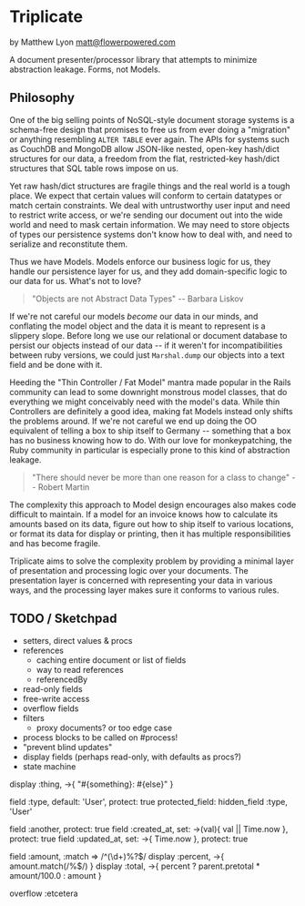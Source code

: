 # Triplicate

by Matthew Lyon <matt@flowerpowered.com>

A document presenter/processor library that attempts to minimize abstraction leakage. Forms, not Models.

## Philosophy

One of the big selling points of NoSQL-style document storage systems is a schema-free design that promises to free us from ever doing a "migration" or anything resembling `ALTER TABLE` ever again. The APIs for systems such as CouchDB and MongoDB allow JSON-like nested, open-key hash/dict structures for our data, a freedom from the flat, restricted-key hash/dict structures that SQL table rows impose on us.

Yet raw hash/dict structures are fragile things and the real world is a tough place. We expect that certain values will conform to certain datatypes or match certain constraints. We deal with untrustworthy user input and need to restrict write access, or we're sending our document out into the wide world and need to mask certain information. We may need to store objects of types our persistence systems don't know how to deal with, and need to serialize and reconstitute them.

Thus we have Models. Models enforce our business logic for us, they handle our persistence layer for us, and they add domain-specific logic to our data for us. What's not to love?

> "Objects are not Abstract Data Types" -- Barbara Liskov

If we're not careful our models _become_ our data in our minds, and conflating the model object and the data it is meant to represent is a slippery slope. Before long we use our relational or document database to persist our objects instead of our data -- if it weren't for incompatibilities between ruby versions, we could just `Marshal.dump` our objects into a text field and be done with it.

Heeding the "Thin Controller / Fat Model" mantra made popular in the Rails community can lead to some downright monstrous model classes, that do everything we might conceivably need with the model's data. While thin Controllers are definitely a good idea, making fat Models instead only shifts the problems around. If we're not careful we end up doing the OO equivalent of telling a box to ship itself to Germany -- something that a box has no business knowing how to do. With our love for monkeypatching, the Ruby community in particular is especially prone to this kind of abstraction leakage.

> "There should never be more than one reason for a class to change" -- Robert Martin

The complexity this approach to Model design encourages also makes code difficult to maintain. If a model for an invoice knows how to calculate its amounts based on its data, figure out how to ship itself to various locations, or format its data for display or printing, then it has multiple responsibilities and has become fragile.

Triplicate aims to solve the complexity problem by providing a minimal layer of presentation and processing logic over your documents. The presentation layer is concerned with representing your data in various ways, and the processing layer makes sure it conforms to various rules.

## TODO / Sketchpad

* setters, direct values & procs
* references
	- caching entire document or list of fields
	- way to read references
	- referencedBy
* read-only fields
* free-write access
* overflow fields
* filters
	- proxy documents? or too edge case
* process blocks to be called on #process!
* "prevent blind updates"
* display fields (perhaps read-only, with defaults as procs?)
* state machine


display :thing, ->{ "#{something}: #{else}" }

field :type, default: 'User', protect: true
protected_field:
hidden_field :type, 'User'


field :another, protect: true
field :created_at, set: ->(val){ val || Time.now }, protect: true
field :updated_at, set: ->{ Time.now }, protect: true

field :amount, :match => /^(\d+)%?$/
display :percent, ->{ amount.match(/%$/) }
display :total, ->{ percent ? parent.pretotal * amount/100.0 : amount }

overflow :etcetera
